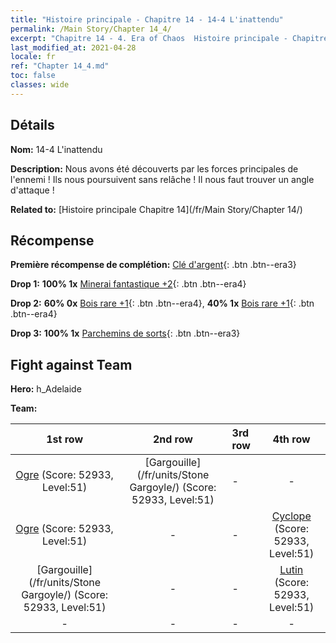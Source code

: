 ```yaml
---
title: "Histoire principale - Chapitre 14 - 14-4 L'inattendu"
permalink: /Main Story/Chapter 14_4/
excerpt: "Chapitre 14 - 4. Era of Chaos  Histoire principale - Chapitre 14_4. 14-4 L'inattendu"
last_modified_at: 2021-04-28
locale: fr
ref: "Chapter 14_4.md"
toc: false
classes: wide
---
```


## Détails

 **Nom:** 14-4 L'inattendu

 **Description:** Nous avons été découverts par les forces principales de l'ennemi ! Ils nous poursuivent sans relâche ! Il nous faut trouver un angle d'attaque !

 **Related to:** [Histoire principale Chapitre 14](/fr/Main Story/Chapter 14/)

## Récompense

 **Première récompense de complétion:** [Clé d'argent](/ItemsFR/con_693/){: .btn .btn--era3}

 **Drop 1:** **100% 1x** [Minerai fantastique +2](/ItemsFR/mat_47/){: .btn .btn--era4}

 **Drop 2:** **60% 0x** [Bois rare +1](/ItemsFR/mat_41/){: .btn .btn--era4}, **40% 1x** [Bois rare +1](/ItemsFR/mat_41/){: .btn .btn--era4}

 **Drop 3:** **100% 1x** [Parchemins de sorts](/ItemsFR/con_694/){: .btn .btn--era3}


## Fight against Team
 **Hero:** h_Adelaide

 **Team:**


  | 1st row | 2nd row | 3rd row | 4th row |
  |:----:|:----:|:----|:----:|
  | [Ogre](/fr/units/Ogre/) (Score: 52933, Level:51)  | [Gargouille](/fr/units/Stone Gargoyle/) (Score: 52933, Level:51)  | - | - |
  | [Ogre](/fr/units/Ogre/) (Score: 52933, Level:51)  | - | - | [Cyclope](/fr/units/Cyclops/) (Score: 52933, Level:51)  |
  | [Gargouille](/fr/units/Stone Gargoyle/) (Score: 52933, Level:51)  | - | - | [Lutin](/fr/units/Gremlin/) (Score: 52933, Level:51)  |
  | - | - | - | - |


